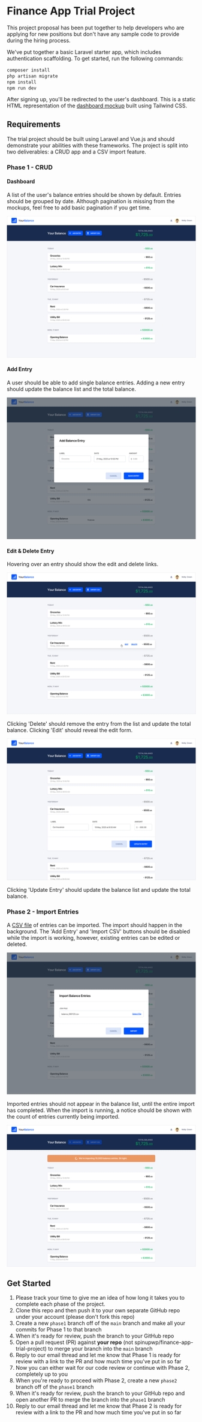 # Finance App Trial Project

This project proposal has been put together to help developers who are applying for new positions but don't have any sample code to provide during the hiring process.

We've put together a basic Laravel starter app, which includes authentication scaffolding. To get started, run the following commands:

```
composer install
php artisan migrate
npm install
npm run dev
```

After signing up, you'll be redirected to the user's dashboard. This is a static HTML representation of the [dashboard mockup](#dashboard) built using Tailwind CSS.

## Requirements

The trial project should be built using Laravel and Vue.js and should demonstrate your abilities with these frameworks. The project is split into two deliverables: a CRUD app and a CSV import feature.

### Phase 1 - CRUD

#### Dashboard

A list of the user's balance entries should be shown by default. Entries should be grouped by date. Although pagination is missing from the mockups, feel free to add basic pagination if you get time.

![](mockups/yourbalance-1-default@2x.png)

#### Add Entry

A user should be able to add single balance entries. Adding a new entry should update the balance list and the total balance.

![](mockups/yourbalance-2-add-item-modal@2x.png)

#### Edit & Delete Entry

Hovering over an entry should show the edit and delete links.

![](mockups/yourbalance-3-rollover-actions@2x.png)

Clicking 'Delete' should remove the entry from the list and update the total balance. Clicking 'Edit' should reveal the edit form.

![](mockups/yourbalance-4-edit-item@2x.png)

Clicking 'Update Entry' should update the balance list and update the total balance.

### Phase 2 - Import Entries

A [CSV file](data/5000-balance-entries.csv) of entries can be imported. The import should happen in the background. The 'Add Entry' and 'Import CSV' buttons should be disabled while the import is working, however, existing entries can be edited or deleted.

![](mockups/yourbalance-6-import-csv-file-selected@2x.png)

Imported entries should not appear in the balance list, until the entire import has completed. When the import is running, a notice should be shown with the count of entries currently being imported.

![](mockups/yourbalance-7-csv-uploading@2x.png)

## Get Started

1. Please track your time to give me an idea of how long it takes you to complete each phase of the project.
1. Clone this repo and then push it to your own separate GitHub repo under your account (please don't fork this repo)
1. Create a new `phase1` branch off of the `main` branch and make all your commits for Phase 1 to that branch
1. When it's ready for review, push the branch to your GitHub repo
1. Open a pull request (PR) against **your repo** (not spinupwp/finance-app-trial-project) to merge your branch into the `main` branch
1. Reply to our email thread and let me know that Phase 1 is ready for review with a link to the PR and how much time you've put in so far
1. Now you can either wait for our code review or continue with Phase 2, completely up to you
1. When you're ready to proceed with Phase 2, create a new `phase2` branch off of the `phase1` branch
1. When it's ready for review, push the branch to your GitHub repo and open another PR to merge the branch into the `phase1` branch
1. Reply to our email thread and let me know that Phase 2 is ready for review with a link to the PR and how much time you've put in so far
